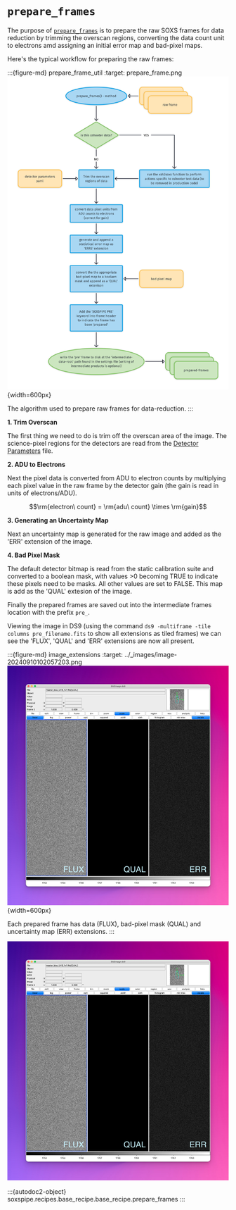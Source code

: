 # `prepare_frames`

The purpose of [`prepare_frames`](#soxspipe.recipes.base_recipe.base_recipe.prepare_frames) is to prepare the raw SOXS frames for data reduction by trimming the overscan regions, converting the data count unit to electrons amd assigning an initial error map and bad-pixel maps.

Here's the typical workflow for preparing the raw frames:


:::{figure-md} prepare_frame_util
:target: prepare_frame.png
![](prepare_frame.png){width=600px}

The algorithm used to prepare raw frames for data-reduction.
:::

**1. Trim Overscan**

The first thing we need to do is trim off the overscan area of the image. The science-pixel regions for the detectors are read from the [Detector Parameters](../files/detector_parameters.md) file.

**2. ADU to Electrons**

Next the pixel data is converted from ADU to electron counts by multiplying each pixel value in the raw frame by the detector gain (the gain is read in units of electrons/ADU).

$$\rm{electron\ count} = \rm{adu\ count} \times \rm{gain}$$

**3. Generating an Uncertainty Map**

Next an uncertainty map is generated for the raw image and added as the 'ERR' extension of the image.

<!-- For each pixel the uncertainty is calculated as:

$$\rm{error} = \sqrt{\rm{readnoise}^2+\rm{electron\ count}^2}$$ -->

<!-- **Bitmap Extension**

The appropriate bitmap extension is selected and simply added as the 'FLAG' extension of the frame. -->

**4. Bad Pixel Mask**

The default detector bitmap is read from the static calibration suite and converted to a boolean mask, with values >0 becoming TRUE to indicate these pixels need to be masks. All other values are set to FALSE. This map is add as the 'QUAL' extesion of the image. 

Finally the prepared frames are saved out into the intermediate frames location with the prefix `pre_`.

Viewing the image in DS9 (using the command `ds9 -multiframe -tile columns pre_filename.fits` to show all extensions as tiled frames) we can see the 'FLUX', 'QUAL' and 'ERR' extensions are now all present.

:::{figure-md} image_extensions
:target: ../_images/image-20240910102057203.png
![image-20240910102057203](../_images/image-20240910102057203.png){width=600px} 

Each prepared frame has data (FLUX), bad-pixel mask (QUAL) and uncertainty map (ERR) extensions. 
:::



![image-20240910102057203](../_images/image-20240910102057203.png)

:::{autodoc2-object} soxspipe.recipes.base_recipe.base_recipe.prepare_frames
:::

